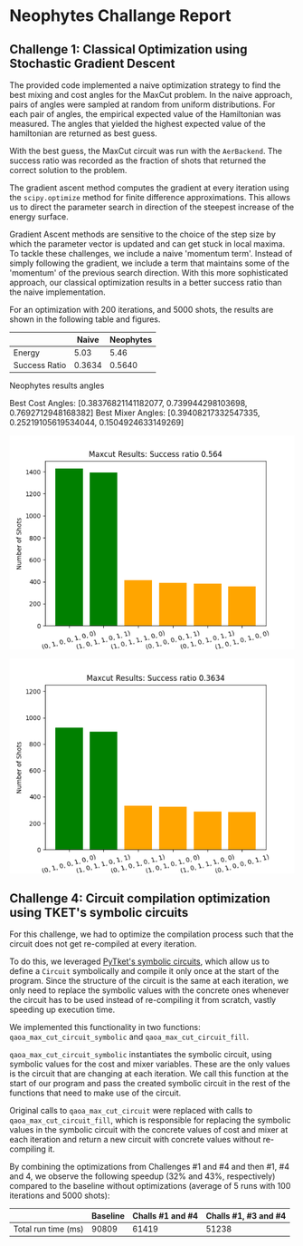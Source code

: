 # Neophytes Challange Report


## Challenge 1: Classical Optimization using Stochastic Gradient Descent

The provided code implemented a naive optimization strategy to find the best mixing and cost angles for the MaxCut problem.
In the naive approach, pairs of angles were sampled at random from uniform distributions.
For each pair of angles, the empirical expected value of the Hamiltonian was measured. The angles that yielded the highest expected value of the hamiltonian are returned as best guess.

With the best guess, the MaxCut circuit was run with the `AerBackend`. The success ratio was recorded as the fraction of shots that returned the correct solution to the problem.

The gradient ascent method computes the gradient at every iteration using the `scipy.optimize` method for finite difference approximations. This allows us to direct the parameter search in direction of the steepest increase of the energy surface.

Gradient Ascent methods are sensitive to the choice of the step size by which the parameter vector is updated and can get stuck in local maxima.
To tackle these challenges, we include a naive 'momentum term'. Instead of simply following the gradient, we include a term that maintains some of the 'momentum' of the previous search direction. With this more sophisticated approach, our classical optimization results in a better success ratio than the naive implementation.



For an optimization with 200 iterations, and 5000 shots, the results are shown in the following table and figures.

|               | Naive  | Neophytes |
|---------------|--------|-----------|
| Energy        | 5.03   | 5.46      |
| Success Ratio | 0.3634 | 0.5640    |

Neophytes results angles

Best Cost Angles: [0.38376821141182077, 0.739944298103698, 0.7692712948168382]
Best Mixer Angles: [0.39408217332547335, 0.25219105619534044, 0.1504924633149269]

![Gradient Ascent Method with Momentum Term](neophytes.png)

![Naive Optimization](naive.png)

## Challenge 4: Circuit compilation optimization using TKET's symbolic circuits

For this challenge, we had to optimize the compilation process such that the circuit
does not get re-compiled at every iteration.

To do this, we leveraged [PyTket's symbolic circuits](https://cqcl.github.io/pytket/manual/manual_compiler.html#compiling-symbolic-circuits),
which allow us to define a `Circuit` symbolically and compile it only once at the
start of the program. Since the structure of the circuit is the same at each iteration,
we only need to replace the symbolic values with the concrete ones whenever the circuit
has to be used instead of re-compiling it from scratch, vastly speeding up execution time.

We implemented this functionality in two functions: `qaoa_max_cut_circuit_symbolic` and
`qaoa_max_cut_circuit_fill`.

`qaoa_max_cut_circuit_symbolic` instantiates the symbolic circuit, using symbolic
values for the cost and mixer variables. These are the only values is the circuit that
are changing at each iteration. We call this function at the start of our program
and pass the created symbolic circuit in the rest of the functions that need to make
use of the circuit.

Original calls to `qaoa_max_cut_circuit` were replaced with calls to `qaoa_max_cut_circuit_fill`,
which is responsible for replacing the symbolic values in the symbolic circuit with the
concrete values of cost and mixer at each iteration and return a new circuit with
concrete values without re-compiling it.


By combining the optimizations from Challenges #1 and #4 and then #1, #4 and 4,
we observe the following speedup (32% and 43%, respectively) compared to the baseline
without optimizations (average of 5 runs
with 100 iterations and 5000 shots):

|                     | Baseline | Challs #1 and #4 | Challs #1, #3 and #4 |
|---------------------|----------|------------------|----------------------|
| Total run time (ms) |   90809  |      61419       |   51238              |
